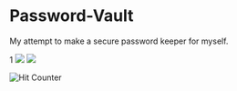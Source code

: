 # Password-Vault
My attempt to make a secure password keeper for myself.

1[](https://i.imgur.com/tCDIJXa.png)
![](https://i.imgur.com/CWu5jwt.png)
![](https://i.imgur.com/MXdKniz.png)

![Hit Counter](http://boycot.no-ip.com/hc/?id=GitHub.Password-Vault "My Stupid Hit Counter!")
